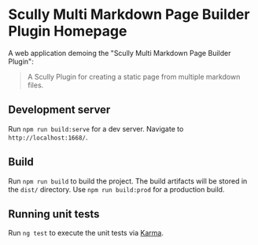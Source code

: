# Scully Multi Markdown Page Builder Plugin Homepage

A web application demoing the "Scully Multi Markdown Page Builder Plugin": 

> A Scully Plugin for creating a static page from multiple markdown files.

## Development server

Run `npm run build:serve` for a dev server. Navigate to `http://localhost:1668/`.

## Build

Run `npm run build` to build the project. The build artifacts will be stored in the `dist/` directory. Use `npm run build:prod` for a production build.

## Running unit tests

Run `ng test` to execute the unit tests via [Karma](https://karma-runner.github.io).
